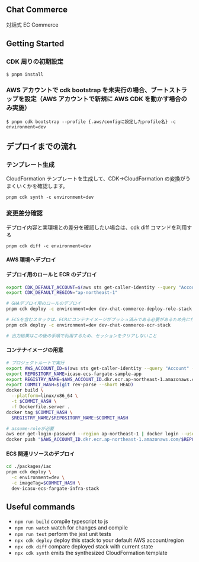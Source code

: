 ## Chat Commerce

対話式 EC Commerce

## Getting Started

### CDK 周りの初期設定

```
$ pnpm install
```

### AWS アカウントで cdk bootstrap を未実行の場合、ブートストラップを設定（AWS アカウントで新規に AWS CDK を動かす場合のみ実施）

```
$ pnpm cdk bootstrap --profile {.aws/configに設定したprofile名} -c environment=dev
```

## デプロイまでの流れ

### テンプレート生成

CloudFormation テンプレートを生成して、CDK->CloudFormation の変換がうまくいくかを確認します。

```
pnpm cdk synth -c environment=dev
```

### 変更差分確認

デプロイ内容と実環境との差分を確認したい場合は、cdk diff コマンドを利用する

```
pnpm cdk diff -c environment=dev
```

#### AWS 環境へデプロイ

#### デプロイ用のロールと ECR のデプロイ

```bash
export CDK_DEFAULT_ACCOUNT=$(aws sts get-caller-identity --query "Account" --output text)
export CDK_DEFAULT_REGION="ap-northeast-1"

# GHAデプロイ用のロールのデプロイ
pnpm cdk deploy -c environment=dev dev-chat-commerce-deploy-role-stack

# ECSを含むスタックは、ECRにコンテナイメージがプッシュ済みである必要があるため先に作成
pnpm cdk deploy -c environment=dev dev-chat-commerce-ecr-stack

# 出力結果はこの後の手順で利用するため、セッションをクリアしないこと
```

#### コンテナイメージの用意

```bash
# プロジェクトルートで実行
export AWS_ACCOUNT_ID=$(aws sts get-caller-identity --query "Account" --output text)
export REPOSITORY_NAME=icasu-ecs-fargate-sample-app
export REGISTRY_NAME=$AWS_ACCOUNT_ID.dkr.ecr.ap-northeast-1.amazonaws.com
export COMMIT_HASH=$(git rev-parse --short HEAD)
docker build \
  --platform=linux/x86_64 \
  -t $COMMIT_HASH \
  -f Dockerfile.server .
docker tag $COMMIT_HASH \
  $REGISTRY_NAME/$REPOSITORY_NAME:$COMMIT_HASH

# assume-roleが必要
aws ecr get-login-password --region ap-northeast-1 | docker login --username AWS --password-stdin $REGISTRY_NAME
docker push "$AWS_ACCOUNT_ID.dkr.ecr.ap-northeast-1.amazonaws.com/$REPOSITORY_NAME:$COMMIT_HASH"
```

#### ECS 関連リソースのデプロイ

```bash
cd ./packages/iac
pnpm cdk deploy \
  -c environment=dev \
  -c imageTag=$COMMIT_HASH \
  dev-icasu-ecs-fargate-infra-stack
```

## Useful commands

- `npm run build` compile typescript to js
- `npm run watch` watch for changes and compile
- `npm run test` perform the jest unit tests
- `npx cdk deploy` deploy this stack to your default AWS account/region
- `npx cdk diff` compare deployed stack with current state
- `npx cdk synth` emits the synthesized CloudFormation template

